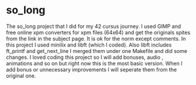 # so_long
The so_long project that I did for my 42 cursus journey. I used GIMP and free online xpm converters for xpm files (64x64) and get the originals spites from the link in the subject page. It is ok for the norm except comments. In this project I used minilix and libft (which I coded). Also libft includes ft_printf and get_next_line I merged them under one Makefile and did some changes. I loved coding this project so I will add bonuses, audio , animations and so on but right now this is the most basic version. When I add bonus or unnecessary improvements I will seperate them from the original one.
